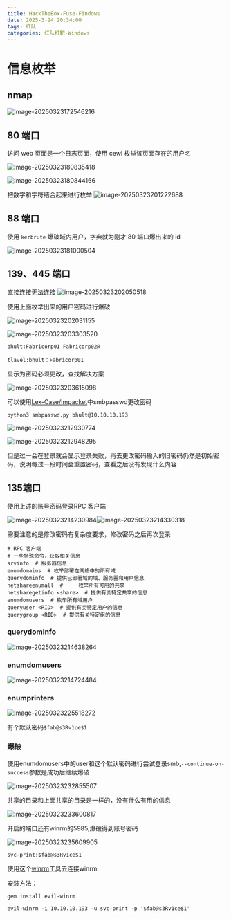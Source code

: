 ```yaml
---
title: HackTheBox-Fuse-Findows
date: 2025-3-24 20:34:00
tags: 红队
categories: 红队打靶-Windows
---
```




# 信息枚举

## nmap

![image-20250323172546216](Fuse-windosw/image-20250323172546216.png)

## 80 端口

访问 web 页面是一个日志页面，使用 cewl 枚举该页面存在的用户名

![image-20250323180835418](Fuse-windosw/image-20250323180835418.png)

![image-20250323180844166](Fuse-windosw/image-20250323180844166.png)

把数字和字符结合起来进行枚举 ![image-20250323201222688](Fuse-windosw/image-20250323201222688.png)

## 88 端口

使用 `kerbrute` 爆破域内用户，字典就为刚才 80 端口爆出来的 id

![image-20250323181000504](Fuse-windosw/image-20250323181000504.png)

## 139、445 端口

直接连接无法连接 ![image-20250323202050518](Fuse-windosw/image-20250323202050518.png)

使用上面枚举出来的用户密码进行爆破

![image-20250323202031155](Fuse-windosw/image-20250323202031155.png)

![image-20250323203303520](Fuse-windosw/image-20250323203303520.png)

```
bhult:Fabricorp01 Fabricorp02@

tlavel:bhult：Fabricorp01
```

显示为密码必须更改，查找解决方案

![image-20250323203615098](Fuse-windosw/image-20250323203615098.png)

可以使用[Lex-Case/Impacket](https://github.com/Lex-Case/Impacket)中smbpasswd更改密码

```
python3 smbpasswd.py bhult@10.10.10.193
```

![image-20250323212930774](Fuse-windosw/image-20250323212930774.png)

![image-20250323212948295](Fuse-windosw/image-20250323212948295.png)

但是过一会在登录就会显示登录失败，再去更改密码输入的旧密码仍然是初始密码，说明每过一段时间会重置密码，查看之后没有发现什么内容

## 135端口

使用上述的账号密码登录RPC 客户端

![image-20250323214230984](Fuse-windosw/image-20250323214230984.png)![image-20250323214330318](Fuse-windosw/image-20250323214330318.png)

需要注意的是修改密码有复杂度要求，修改密码之后再次登录

```
# RPC 客户端
# 一些特殊命令，获取相关信息
srvinfo  # 服务器信息
enumdomains  # 枚举部署在网络中的所有域
querydominfo  # 提供已部署域的域、服务器和用户信息
netshareenumall  #     枚举所有可用的共享
netsharegetinfo <share>  # 提供有关特定共享的信息
enumdomusers  # 枚举所有域用户
queryuser <RID>  # 提供有关特定用户的信息
querygroup <RID>  # 提供有关特定组的信息
```

### querydominfo

![image-20250323214638264](Fuse-windosw/image-20250323214638264.png)

### enumdomusers

![image-20250323214724484](Fuse-windosw/image-20250323214724484.png)

### enumprinters

![image-20250323225518272](Fuse-windosw/image-20250323225518272.png)

有个默认密码`$fab@s3Rv1ce$1` 

### 爆破

使用enumdomusers中的user和这个默认密码进行尝试登录smb,`--continue-on-success`参数是成功后继续爆破

![image-20250323232855507](Fuse-windosw/image-20250323232855507.png)

共享的目录和上面共享的目录是一样的，没有什么有用的信息

![image-20250323233600817](Fuse-windosw/image-20250323233600817.png)

开启的端口还有winrm的5985,爆破得到账号密码

![image-20250323235609905](Fuse-windosw/image-20250323235609905.png)

`svc-print:$fab@s3Rv1ce$1`

使用这个[winrm](https://github.com/Hackplayers/evil-winrm.git)工具去连接winrm

安装方法：

```
gem install evil-winrm
```

```
evil-winrm -i 10.10.10.193 -u svc-print -p '$fab@s3Rv1ce$1'
```

